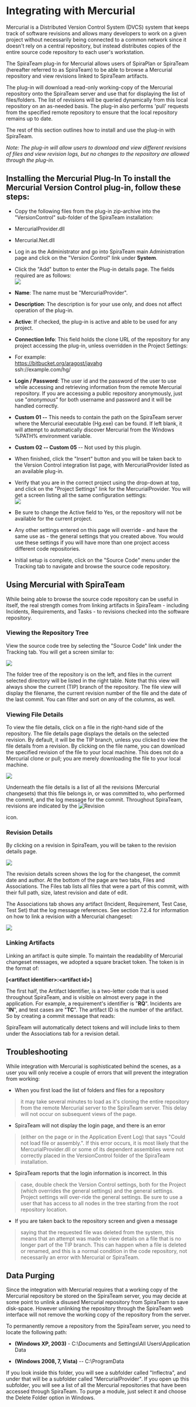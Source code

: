 # Integrating with Mercurial

Mercurial is a Distributed Version Control System (DVCS) system that
keeps track of software revisions and allows many developers to work on
a given project without necessarily being connected to a common network
since it doesn't rely on a central repository, but instead distributes
copies of the entire source code repository to each user's workstation.

The SpiraTeam plug-in for Mercurial allows users of SpiraPlan or
SpiraTeam (hereafter referred to as SpiraTeam) to be able to browse a
Mercurial repository and view revisions linked to SpiraTeam artifacts.

The plug-in will download a read-only working-copy of the Mercurial
repository onto the SpiraTeam server and use that for displaying the
list of files/folders. The list of revisions will be queried dynamically
from this local repository on an as-needed basis. The plug-in also
performs 'pull' requests from the specified remote repository to ensure
that the local repository remains up to date.

The rest of this section outlines how to install and use the plug-in
with SpiraTeam.

*Note: The plug-in will allow users to download and view different
revisions of files and view revision logs, but no changes to the
repository are allowed through the plug-in.*

## Installing the Mercurial Plug-In To install the Mercurial Version Control plug-in, follow these steps:

-   Copy the following files from the plug-in zip-archive into the
"VersionControl" sub-folder of the SpiraTeam installation:

-   MercurialProvider.dll

-   Mercurial.Net.dll

-   Log in as the Administrator and go into SpiraTeam main
Administration page and click on the "Version Control" link under
**System**.

-   Click the "Add" button to enter the Plug-in details page. The fields
required are as follows:\
![](img/Integrating_with_Mercurial_48.png)




-   **Name**: The name must be "MercurialProvider".

-   **Description**: The description is for your use only, and does
not affect operation of the plug-in.

-   **Active**: If checked, the plug-in is active and able to be
used for any project.

-   **Connection Info**: This field holds the clone URL of the
repository for any project accessing the plug-in, unless
overridden in the Project Settings:

-   For example:\
<https://bitbucket.org/aragost/javahg>\
ssh://example.com/hg/

-   **Login / Password**: The user id and the password of the user
to use while accessing and retrieving information from the
remote Mercurial repository. If you are accessing a public
repository anonymously, just use "*anonymous*" for both username
and password and it will be handled correctly.

-   **Custom 01 --** This needs to contain the path on the SpiraTeam
server where the Mercurial executable (Hg.exe) can be found. If
left blank, it will attempt to automatically discover Mercurial
from the Windows %PATH% environment variable.

-   **Custom 02 -- Custom 05** -- Not used by this plugin.

-   When finished, click the "Insert" button and you will be taken back
to the Version Control integration list page, with MercurialProvider
listed as an available plug-in.

-   Verify that you are in the correct project using the drop-down at
top, and click on the "Project Settings" link for the
MercurialProvider. You will get a screen listing all the same
configuration settings:\
![](img/Integrating_with_Mercurial_49.png)




-   Be sure to change the Active field to Yes, or the repository
will not be available for the current project.

-   Any other settings entered on this page will override - and have
the same use as - the general settings that you created above.
You would use these settings if you will have more than one
project access different code repositories.

-   Initial setup is complete, click on the "Source Code" menu under the
Tracking tab to navigate and browse the source code repository.

## Using Mercurial with SpiraTeam

While being able to browse the source code repository can be useful in
itself, the real strength comes from linking artifacts in SpiraTeam -
including Incidents, Requirements, and Tasks - to revisions checked into
the software repository.

### Viewing the Repository Tree

View the source code tree by selecting the "Source Code" link under the
Tracking tab. You will get a screen similar to:

![](img/Integrating_with_Mercurial_50.png)




The folder tree of the repository is on the left, and files in the
current selected directory will be listed in the right table. Note that
this view will always show the current (TIP) branch of the repository.
The file view will display the filename, the current revision number of
the file and the date of the last commit. You can filter and sort on any
of the columns, as well.

### Viewing File Details

To view the file details, click on a file in the right-hand side of the
repository. The file details page displays the details on the selected
revision. By default, it will be the TIP branch, unless you clicked to
view the file details from a revision. By clicking on the file name, you
can download the specified revision of the file to your local machine.
This does not do a Mercurial clone or pull; you are merely downloading
the file to your local machine.

![](img/Integrating_with_Mercurial_51.png)




Underneath the file details is a list of all the revisions (Mercurial
changesets) that this file belongs in, or was committed to, who
performed the commit, and the log message for the commit. Throughout
SpiraTeam, revisions are indicated by the
![Revision](img/Integrating_with_Mercurial_12.png)


 icon.

### Revision Details

By clicking on a revision in SpiraTeam, you will be taken to the
revision details page.

![](img/Integrating_with_Mercurial_52.png)




The revision details screen shows the log for the changeset, the commit
date and author. At the bottom of the page are two tabs, Files and
Associations. The Files tab lists all files that were a part of this
commit, with their full path, size, latest revision and date of edit.

The Associations tab shows any artifact (Incident, Requirement, Test
Case, Test Set) that the log message references. See section 7.2.4 for
information on how to link a revision with a Mercurial changeset:

![](img/Integrating_with_Mercurial_42.png)




### Linking Artifacts

Linking an artifact is quite simple. To maintain the readability of
Mercurial changeset messages, we adopted a square bracket token. The
token is in the format of:

**\[\<artifact identifier\>:\<artifact id\>\]**

The first half, the Artifact Identifier, is a two-letter code that is
used throughout SpiraTeam, and is visible on almost every page in the
application. For example, a requirement's identifier is "**RQ**".
Incidents are "**IN**", and test cases are "**TC**". The artifact ID is
the number of the artifact. So by creating a commit message that reads:

SpiraTeam will automatically detect tokens and will include links to
them under the Associations tab for a revision detail.

## Troubleshooting

While integration with Mercurial is sophisticated behind the scenes, as
a user you will only receive a couple of errors that will prevent the
integration from working:

-   When you first load the list of folders and files for a repository
> it may take several minutes to load as it's cloning the entire
> repository from the remote Mercurial server to the SpiraTeam
> server. This delay will not occur on subsequent views of the page.

-   SpiraTeam will not display the login page, and there is an error
> (either on the page or in the Application Event Log) that says
> "Could not load file or assembly.". If this error occurs, it is
> most likely that the MercurialProvider.dll or some of its
> dependent assemblies were not correctly placed in the
> VersionControl folder of the SpiraTeam installation.

-   SpiraTeam reports that the login information is incorrect. In this
> case, double check the Version Control settings, both for the
> Project (which overrides the general settings) and the general
> settings. Project settings will over-ride the general settings. Be
> sure to use a user that has access to all nodes in the tree
> starting from the root repository location.

-   If you are taken back to the repository screen and given a message
> saying that the requested file was deleted from the system, this
> means that an attempt was made to view details on a file that is
> no longer part of the TIP branch. This can happen when a file is
> deleted or renamed, and this is a normal condition in the code
> repository, not necessarily an error with Mercurial or SpiraTeam.

## Data Purging

Since the integration with Mercurial requires that a working copy of the
Mercurial repository be stored on the SpiraTeam server, you may decide
at some point to unlink a disused Mercurial repository from SpiraTeam to
save disk-space. However unlinking the repository through the SpiraTeam
web interface will not remove the working copy of the repository from
the server.

To permanently remove a repository from the SpiraTeam server, you need
to locate the following path:

-   **(Windows XP, 2003)** - C:\\Documents and Settings\\All
Users\\Application Data

-   **(Windows 2008, 7, Vista)** -- C:\\ProgramData

If you look inside this folder, you will see a subfolder called
"Inflectra", and under that will be a subfolder called
"MercurialProvider". If you open up this subfolder, you will see a list
of all the Mercurial repositories that have been accessed through
SpiraTeam. To purge a module, just select it and choose the Delete
Folder option in Windows.

